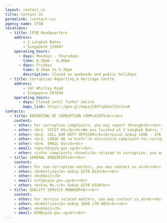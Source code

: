 ```yaml
---
layout: contact_us
title: Contact Us
permalink: /contact-us/
agency_name: CPIB
locations:
  - title: CPIB Headquarters
    address:
        - 2 Lengkok Bahru
        - Singapore 159047 
    operating_hours:
      - days: Mondays - Thursdays
        time: 8.30am - 6.00pm
      - days: Fridays
        time: 8.30am to 5.30pm
        description: Closed on weekends and public holidays
  - title: Corruption Reporting & Heritage Centre
    address:
        - 247 Whitley Road
        - Singapore 297830 
    operating_hours:
      - days: Closed until futher notice
        maps_link: https://goo.gl/maps/C8VfxphGxT2GsfcaA
contacts:
  - title: REPORTING OF CORRUPTION COMPLAINTS<br><br>
    content:
    - other: For corruption complaints, you may report through<br><br>
    - other: <b>1. VISIT US</b><br>We are located at 2 Lengkok Bahru, Singapore 159047 and 247 Whitley Road, Singapore 297830<br><br>
    - other: <b>2. CALL OUR DUTY OFFICER</b><br>Local &nbsp 1800 - 376 0000<br>Overseas &nbsp (+65) 6376 0000<br><br><i>If you reach out to our duty officer between 10pm to 6am, please leave a voice message for us to return your call.</i><br><br>
    - other: <b>3. LODGE AN <a href="/e-services/e-complaint-for-corrupt-conduct/">E-COMPLAINT</a></b><br><br>
    - other: <b>4. EMAIL US</b><br>
    - email: report@cpib.gov.sg<br><br>
    - other: <i>For complaints <b>not</b> related to corruption, you may wish to refer to this <a href="/files/Cases%20under%20Public%20Agencies%20(CPIB).pdf">list</a> of functions handled by other government agencies which may be able to assist with your queries.</i><br><br>
  - title: GENERAL ENQUIRIES<br><br>
    content:
    - other: For non-corruption matters, you may contact us at<br><br>
    - other: <b>Hotline</b> &nbsp 6270 0141<br><br>
    - other: <b>Email</b>
    - email: info@cpib.gov.sg<br><br>
    - other: <b>Fax No.</b> &nbsp 6270 0320<br>
  - title: QUALITY SERVICE MANAGER<br><br>
    content:
    - other: For service related matters, you may contact us at<br><br>
    - other: <b>Hotline</b> &nbsp 1800 270 0855<br><br>
    - other: <b>Email</b>
    - email: QSM@cpib.gov.sg<br><br>
---
```

